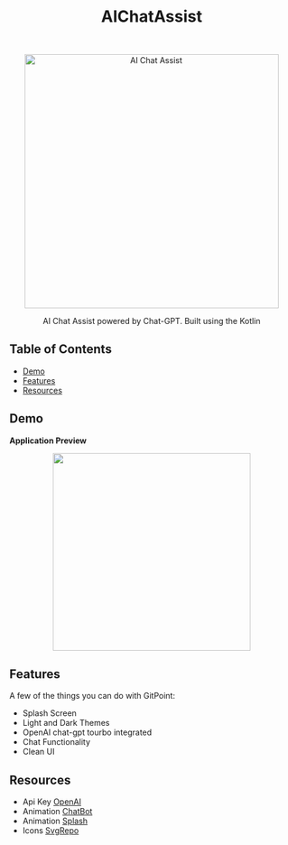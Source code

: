 <h1 align="center"> AIChatAssist </h1> <br>
<p align="center">
<a href="#">
<img alt="AI Chat Assist" title="GitPoint" src="https://res.cloudinary.com/dtjd8riza/image/upload/v1680242364/samith.dev/logo_qcx5pr.png" width="450">
</a>
</p>

<p align="center">
AI Chat Assist powered by Chat-GPT. Built using the Kotlin
</p>

<!-- START doctoc generated TOC please keep comment here to allow auto update -->
<!-- DON'T EDIT THIS SECTION, INSTEAD RE-RUN doctoc TO UPDATE -->
## Table of Contents

- [Demo](#demo)
- [Features](#features)
- [Resources](#resources)

<!-- END doctoc generated TOC please keep comment here to allow auto update -->

## Demo

**Application Preview**

<p align="center">
<img src = "https://github.com/sheksamith/AIChatAssist/blob/trunk/images/main.gif" width=350>
</p>

## Features

A few of the things you can do with GitPoint:

* Splash Screen
* Light and Dark Themes
* OpenAI chat-gpt tourbo integrated
* Chat Functionality
* Clean UI

## Resources

* Api Key [OpenAI](https://platform.openai.com/account/api-keys)
* Animation  [ChatBot](https://lottiefiles.com/130341-live-chatbot)
* Animation  [Splash](https://lottiefiles.com/95915-chat-bot-animation)
* Icons  [SvgRepo](https://www.svgrepo.com/)
